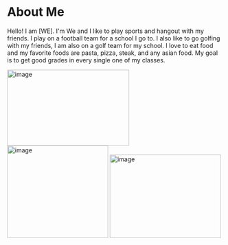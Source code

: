 # About Me
Hello! I am [WE].
I'm We and I like to play sports and hangout with my friends. I play on a football team for a school I go to. I also like to go golfing with my friends, I am also on a golf team for my school. I love to eat food and my favorite foods are pasta, pizza, steak, and any asian food. My goal is to get good grades in every single one of my classes. 

<img width="284" height="177" alt="image" src="https://github.com/user-attachments/assets/6bc8cc4a-03b1-4093-923c-72e291c3f2b1" />
<img width="235" height="215" alt="image" src="https://github.com/user-attachments/assets/4cdd5bf8-70a4-404d-866c-1da3c9b2c7de" />
<img width="259" height="194" alt="image" src="https://github.com/user-attachments/assets/0de5abbc-370d-4753-9c5a-f5b23ec55f38" />
